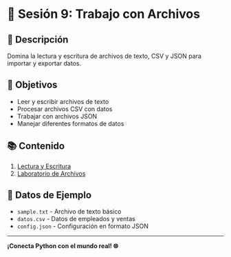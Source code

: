 # 📁 Sesión 9: Trabajo con Archivos

## 📖 Descripción
Domina la lectura y escritura de archivos de texto, CSV y JSON para importar y exportar datos.

## 🎯 Objetivos
- Leer y escribir archivos de texto
- Procesar archivos CSV con datos
- Trabajar con archivos JSON
- Manejar diferentes formatos de datos

## 📚 Contenido
1. [Lectura y Escritura](01_Lectura_Escritura.ipynb)
2. [Laboratorio de Archivos](02_Laboratorio_Archivos.ipynb)

## 📂 Datos de Ejemplo
- `sample.txt` - Archivo de texto básico
- `datos.csv` - Datos de empleados y ventas
- `config.json` - Configuración en formato JSON

---
**¡Conecta Python con el mundo real! 🌐**